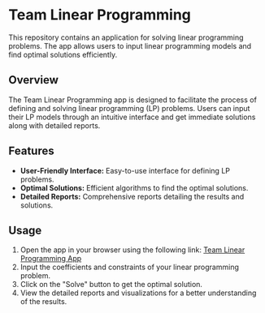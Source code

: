 # Team Linear Programming

This repository contains an application for solving linear programming problems. The app allows users to input linear programming models and find optimal solutions efficiently.

## Overview

The Team Linear Programming app is designed to facilitate the process of defining and solving linear programming (LP) problems. Users can input their LP models through an intuitive interface and get immediate solutions along with detailed reports.

## Features

- **User-Friendly Interface:** Easy-to-use interface for defining LP problems.
- **Optimal Solutions:** Efficient algorithms to find the optimal solutions.
- **Detailed Reports:** Comprehensive reports detailing the results and solutions.

## Usage

1. Open the app in your browser using the following link: [Team Linear Programming App](https://j97domdomhoi-linear-programming-solver.streamlit.app/)
2. Input the coefficients and constraints of your linear programming problem.
3. Click on the "Solve" button to get the optimal solution.
4. View the detailed reports and visualizations for a better understanding of the results.
